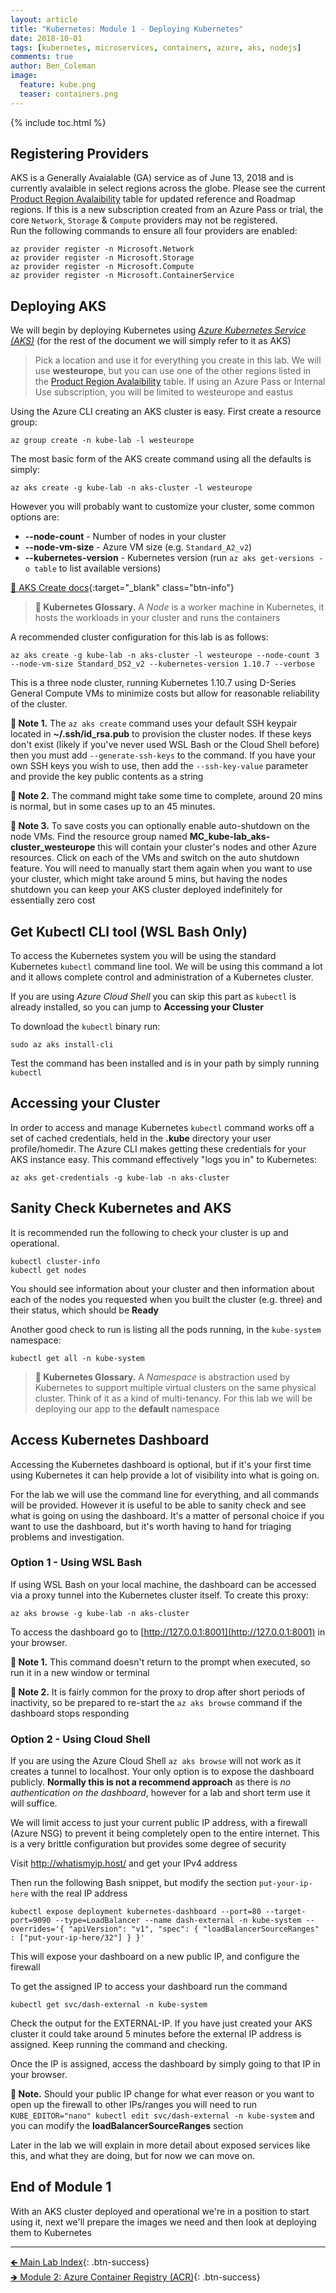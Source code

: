 ```yaml
---
layout: article
title: "Kubernetes: Module 1 - Deploying Kubernetes"
date: 2018-10-01
tags: [kubernetes, microservices, containers, azure, aks, nodejs]
comments: true
author: Ben_Coleman
image:
  feature: kube.png
  teaser: containers.png
---
```


{% include toc.html %}

## Registering Providers

AKS is a Generally Avaialable (GA) service as of June 13, 2018 and is currently avalaible in select regions across the globe. Please see the current [Product Region Avalaibility](https://azure.microsoft.com/en-us/global-infrastructure/services/?products=kubernetes-service&regions=all) table for updated reference and Roadmap regions.
If this is a new subscription created from an Azure Pass or trial, the core `Network`, `Storage` & `Compute` providers may not be registered.  
Run the following commands to ensure all four providers are enabled:
```
az provider register -n Microsoft.Network
az provider register -n Microsoft.Storage
az provider register -n Microsoft.Compute
az provider register -n Microsoft.ContainerService
```

## Deploying AKS
We will begin by deploying Kubernetes using [*Azure Kubernetes Service (AKS)*](https://azure.microsoft.com/en-us/services/container-service/) (for the rest of the document we will simply refer to it as AKS)


> Pick a location and use it for everything you create in this lab. We will use **westeurope**, but you can use one of the other regions listed in the [Product Region Avalaibility](https://azure.microsoft.com/en-us/global-infrastructure/services/?products=kubernetes-service&regions=all) table. If using an Azure Pass or Internal Use subscription, you will be limited to westeurope and eastus

Using the Azure CLI creating an AKS cluster is easy. First create a resource group:
```
az group create -n kube-lab -l westeurope
```

The most basic form of the AKS create command using all the defaults is simply:
```
az aks create -g kube-lab -n aks-cluster -l westeurope
```

However you will probably want to customize your cluster, some common options are:
- **\-\-node-count** - Number of nodes in your cluster
- **\-\-node-vm-size** - Azure VM size (e.g. `Standard_A2_v2`)
- **\-\-kubernetes-version** - Kubernetes version (run `az aks get-versions -o table` to list available versions)

[📘 AKS Create docs](https://docs.microsoft.com/en-us/cli/azure/aks?view=azure-cli-latest#az-aks-create){:target="_blank" class="btn-info"}

> **📕 Kubernetes Glossary.** A *Node* is a worker machine in Kubernetes, it hosts the workloads in your cluster and runs the containers

A recommended cluster configuration for this lab is as follows:
```
az aks create -g kube-lab -n aks-cluster -l westeurope --node-count 3 --node-vm-size Standard_DS2_v2 --kubernetes-version 1.10.7 --verbose
```
This is a three node cluster, running Kubernetes 1.10.7 using D-Series General Compute VMs to minimize costs but allow for reasonable reliability of the cluster. 

**💬 Note 1.** The `az aks create` command uses your default SSH keypair located in **~/.ssh/id_rsa.pub** to provision the cluster nodes. If these keys don't exist (likely if you've never used WSL Bash or the Cloud Shell before) then you must add `--generate-ssh-keys` to the command. If you have your own SSH keys you wish to use, then add the `--ssh-key-value` parameter and provide the key public contents as a string

**💬 Note 2.** The command might take some time to complete, around 20 mins is normal, but in some cases up to an 45 minutes.

**💬 Note 3.** To save costs you can optionally enable auto-shutdown on the node VMs. Find the resource group named **MC_kube-lab_aks-cluster_westeurope** this will contain your cluster's nodes and other Azure resources. Click on each of the VMs and switch on the auto shutdown feature. You will need to manually start them again when you want to use your cluster, which might take around 5 mins, but having the nodes shutdown you can keep your AKS cluster deployed indefinitely for essentially zero cost


## Get Kubectl CLI tool (WSL Bash Only)
To access the Kubernetes system you will be using the standard Kubernetes `kubectl` command line tool. We will be using this command a lot and it allows complete control and administration of a Kubernetes cluster.  

If you are using *Azure Cloud Shell* you can skip this part as `kubectl` is already installed, so you can jump to **Accessing your Cluster**

To download the `kubectl` binary run:
```
sudo az aks install-cli
```

Test the command has been installed and is in your path by simply running `kubectl`

## Accessing your Cluster
In order to access and manage Kubernetes `kubectl` command works off a set of cached credentials, held in the **.kube** directory your user profile/homedir. The Azure CLI makes getting these credentials for your AKS instance easy. This command effectively "logs you in" to Kubernetes:
```
az aks get-credentials -g kube-lab -n aks-cluster
```

## Sanity Check Kubernetes and AKS
It is recommended run the following to check your cluster is up and operational.
```
kubectl cluster-info
kubectl get nodes
```
You should see information about your cluster and then information about each of the nodes you requested when you built the cluster (e.g. three) and their status, which should be **Ready**


Another good check to run is listing all the pods running, in the `kube-system` namespace:
```
kubectl get all -n kube-system
```
> **📕 Kubernetes Glossary.** A *Namespace* is abstraction used by Kubernetes to support multiple virtual clusters on the same physical cluster. Think of it as a kind of multi-tenancy. For this lab we will be deploying our app to the **default** namespace


## Access Kubernetes Dashboard 
Accessing the Kubernetes dashboard is optional, but if it's your first time using Kubernetes it can help provide a lot of visibility into what is going on. 

For the lab we will use the command line for everything, and all commands will be provided. However it is useful to be able to sanity check and see what is going on using the dashboard. It's a matter of personal choice if you want to use the dashboard, but it's worth having to hand for triaging problems and investigation.

### Option 1 - Using WSL Bash 
If using WSL Bash on your local machine, the dashboard can be accessed via a proxy tunnel into the Kubernetes cluster itself. To create this proxy:
```
az aks browse -g kube-lab -n aks-cluster
```
To access the dashboard go to [http://127.0.0.1:8001](http://127.0.0.1:8001) in your browser. 

**💬 Note 1.** This command doesn't return to the prompt when executed, so run it in a new window or terminal

**💬 Note 2.**  It is fairly common for the proxy to drop after short periods of inactivity, so be prepared to re-start the `az aks browse` command if the dashboard stops responding

### Option 2 - Using Cloud Shell
If you are using the Azure Cloud Shell `az aks browse` will not work as it creates a tunnel to localhost. Your only option is to expose the dashboard publicly. **Normally this is not a recommend approach** as there is *no authentication on the dashboard*, however for a lab and short term use it will suffice. 

We will limit access to just your current public IP address, with a firewall (Azure NSG) to prevent it being completely open to the entire internet. This is a very brittle configuration but provides some degree of security

Visit http://whatismyip.host/ and get your IPv4 address

Then run the following Bash snippet, but modify the section `put-your-ip-here` with the real IP address
```
kubectl expose deployment kubernetes-dashboard --port=80 --target-port=9090 --type=LoadBalancer --name dash-external -n kube-system --overrides='{ "apiVersion": "v1", "spec": { "loadBalancerSourceRanges" : ["put-your-ip-here/32"] } }'
```
This will expose your dashboard on a new public IP, and configure the firewall 

To get the assigned IP to access your dashboard run the command  
```
kubectl get svc/dash-external -n kube-system
```
Check the output for the EXTERNAL-IP. If you have just created your AKS cluster it could take around 5 minutes before the external IP address is assigned. Keep running the command and checking.

Once the IP is assigned, access the dashboard by simply going to that IP in your browser.

**💬 Note.**  Should your public IP change for what ever reason or you want to open up the firewall to other IPs/ranges you will need to run `KUBE_EDITOR="nano" kubectl edit svc/dash-external -n kube-system` and you can modify the **loadBalancerSourceRanges** section 

Later in the lab we will explain in more detail about exposed services like this, and what they are doing, but for now we can move on.


## End of Module 1
With an AKS cluster deployed and operational we're in a position to start using it, next we'll prepare the images we need and then look at deploying them to Kubernetes 

---

[🡸 Main Lab Index](..){: .btn-success}  
[🡺 Module 2: Azure Container Registry (ACR)](../part2){: .btn-success}

